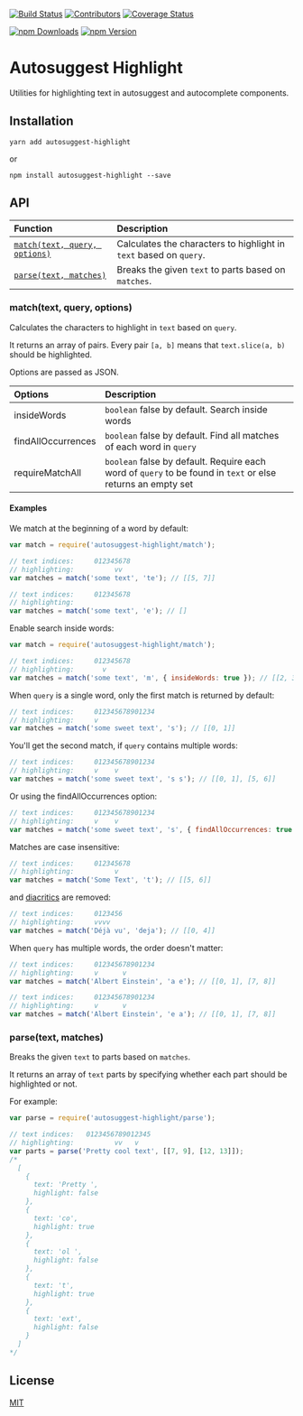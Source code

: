 [![Build Status](https://img.shields.io/codeship/99ce0dd0-d5d5-0132-ce75-1e0a7d4d648e/master.svg?style=flat-square)](https://codeship.com/projects/78168)
[![Contributors](https://img.shields.io/github/contributors/moroshko/autosuggest-highlight.svg?style=flat-square)](https://github.com/moroshko/autosuggest-highlight/graphs/contributors)
[![Coverage Status](https://img.shields.io/codecov/c/github/moroshko/autosuggest-highlight/master.svg?style=flat-square)](https://codecov.io/gh/moroshko/autosuggest-highlight)

[![npm Downloads](https://img.shields.io/npm/dm/autosuggest-highlight.svg?style=flat-square)](https://npmjs.org/package/autosuggest-highlight)
[![npm Version](https://img.shields.io/npm/v/autosuggest-highlight.svg?style=flat-square)](https://npmjs.org/package/autosuggest-highlight)

# Autosuggest Highlight

Utilities for highlighting text in autosuggest and autocomplete components.

## Installation

```shell
yarn add autosuggest-highlight
```

or

```shell
npm install autosuggest-highlight --save
```

## API

| Function | Description |
| :--- | :--- |
| [`match(text, query, options)`](#match) | Calculates the characters to highlight in `text` based on `query`. |
| [`parse(text, matches)`](#parse) | Breaks the given `text` to parts based on `matches`. |

<a name="match"></a>

### match(text, query, options)

Calculates the characters to highlight in `text` based on `query`.

It returns an array of pairs. Every pair `[a, b]` means that `text.slice(a, b)` should be highlighted.

Options are passed as JSON.

| Options | Description |
| :--- | :--- |
| insideWords | `boolean` false by default. Search inside words |
| findAllOccurrences | `boolean` false by default. Find all matches of each word in `query` |
| requireMatchAll | `boolean` false by default. Require each word of `query` to be found in `text` or else returns an empty set |

#### Examples

We match at the beginning of a word by default:

```js
var match = require('autosuggest-highlight/match');

// text indices:     012345678
// highlighting:          vv
var matches = match('some text', 'te'); // [[5, 7]]
```

```js
// text indices:     012345678
// highlighting:
var matches = match('some text', 'e'); // []
```

Enable search inside words:

```js
var match = require('autosuggest-highlight/match');

// text indices:     012345678
// highlighting:       v
var matches = match('some text', 'm', { insideWords: true }); // [[2, 3]]
```

When `query` is a single word, only the first match is returned by default:

```js
// text indices:     012345678901234
// highlighting:     v
var matches = match('some sweet text', 's'); // [[0, 1]]
```

You'll get the second match, if `query` contains multiple words:

```js
// text indices:     012345678901234
// highlighting:     v    v
var matches = match('some sweet text', 's s'); // [[0, 1], [5, 6]]
```

Or using the findAllOccurrences option:

```js
// text indices:     012345678901234
// highlighting:     v    v
var matches = match('some sweet text', 's', { findAllOccurrences: true }); // [[0, 1], [5, 6]]
```

Matches are case insensitive:

```js
// text indices:     012345678
// highlighting:          v
var matches = match('Some Text', 't'); // [[5, 6]]
```

and [diacritics](https://en.wikipedia.org/wiki/Diacritic) are removed:

```js
// text indices:     0123456
// highlighting:     vvvv
var matches = match('Déjà vu', 'deja'); // [[0, 4]]
```

When `query` has multiple words, the order doesn't matter:

```js
// text indices:     012345678901234
// highlighting:     v      v
var matches = match('Albert Einstein', 'a e'); // [[0, 1], [7, 8]]
```

```js
// text indices:     012345678901234
// highlighting:     v      v
var matches = match('Albert Einstein', 'e a'); // [[0, 1], [7, 8]]
```

<a name="parse"></a>

### parse(text, matches)

Breaks the given `text` to parts based on `matches`.

It returns an array of `text` parts by specifying whether each part should be highlighted or not.

For example:

```js
var parse = require('autosuggest-highlight/parse');

// text indices:   0123456789012345
// highlighting:          vv   v
var parts = parse('Pretty cool text', [[7, 9], [12, 13]]);
/*
  [
    {
      text: 'Pretty ',
      highlight: false
    },
    {
      text: 'co',
      highlight: true
    },
    {
      text: 'ol ',
      highlight: false
    },
    {
      text: 't',
      highlight: true
    },
    {
      text: 'ext',
      highlight: false
    }
  ]
*/
```

## License

[MIT](http://moroshko.mit-license.org)
